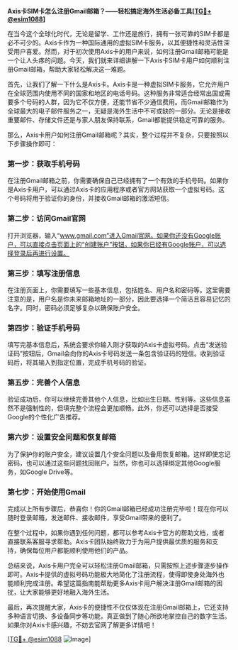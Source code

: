 **Axis卡SIM卡怎么注册Gmail邮箱？——轻松搞定海外生活必备工具[[TG💪+ @esim1088](https://t.me/s/esim1088)]**

在当今这个全球化时代，无论是留学、工作还是旅行，拥有一张可靠的SIM卡都是必不可少的。Axis卡作为一种国际通用的虚拟SIM卡服务，以其便捷性和灵活性深受用户喜爱。然而，对于初次使用Axis卡的用户来说，如何注册Gmail邮箱可能是一个让人头疼的问题。今天，我们就来详细讲解一下Axis卡SIM卡用户如何顺利注册Gmail邮箱，帮助大家轻松解决这一难题。

首先，让我们了解一下什么是Axis卡。Axis卡是一种虚拟SIM卡服务，它允许用户在全球范围内使用不同的国家和地区的电话号码。这种服务非常适合经常出国或需要多个号码的人群，因为它不仅方便，还能节省不少通信费用。而Gmail邮箱作为全球最大的电子邮件服务之一，无疑是海外生活中不可或缺的一部分。无论是接收重要邮件、存储文件还是与家人朋友保持联系，Gmail都能提供稳定可靠的服务。

那么，Axis卡用户如何注册Gmail邮箱呢？其实，整个过程并不复杂，只要按照以下步骤操作即可：

### 第一步：获取手机号码

在注册Gmail邮箱之前，你需要确保自己已经拥有了一个有效的手机号码。如果你是Axis卡用户，可以通过Axis卡的应用程序或者官方网站获取一个虚拟号码。这个号码将用于验证你的身份，并接收Gmail邮箱的激活短信。

### 第二步：访问Gmail官网

打开浏览器，输入“www.gmail.com”进入Gmail官网。如果你还没有Google账户，可以直接点击页面上的“创建账户”按钮。如果你已经有Google账户，可以选择登录后再进行设置。

### 第三步：填写注册信息

在注册页面上，你需要填写一些基本信息，包括姓名、用户名和密码等。这里需要注意的是，用户名是你未来邮箱地址的一部分，因此要选择一个简洁且容易记忆的名字。同时，密码必须足够复杂以确保账户安全。

### 第四步：验证手机号码

填写完基本信息后，系统会要求你输入刚才获取的Axis卡虚拟号码。点击“发送验证码”按钮后，Gmail会向你的Axis卡号码发送一条包含验证码的短信。收到验证码后，将其输入到指定位置，完成手机号码的验证。

### 第五步：完善个人信息

验证成功后，你可以继续完善其他个人信息，比如出生日期、性别等。这些信息虽然不是强制性的，但填完整个流程会更加顺畅。此外，你还可以选择是否接受Google的个性化广告推荐。

### 第六步：设置安全问题和恢复邮箱

为了保护你的账户安全，建议设置几个安全问题以及备用恢复邮箱。这样即使忘记密码，也可以通过这些问题找回账户。当然，你也可以选择绑定其他Google服务，如Google Drive等。

### 第七步：开始使用Gmail

完成以上所有步骤后，恭喜你！你的Gmail邮箱已经成功注册完毕啦！现在你可以随时登录邮箱，发送邮件、接收邮件，享受Gmail带来的便利了。

在整个过程中，如果你遇到任何问题，都可以参考Axis卡官方的帮助文档，或者直接联系客服寻求帮助。Axis卡团队始终致力于为用户提供最优质的服务和支持，确保每位用户都能顺利使用他们的产品。

总结来说，Axis卡用户完全可以轻松注册Gmail邮箱，只需按照上述步骤逐步操作即可。Axis卡提供的虚拟号码功能极大地简化了注册流程，使得即使身处海外也能顺利完成注册。希望这篇指南能帮助更多Axis卡用户解决注册Gmail邮箱的困扰，让大家能够更好地融入海外生活。

最后，再次提醒大家，Axis卡的便捷性不仅仅体现在注册Gmail邮箱上，它还支持多种语言切换、多设备同步等功能，真正做到了随心所欲地掌控自己的数字生活。如果你对Axis卡感兴趣，不妨去官网了解更多详情吧！

[[TG💪+ @esim1088](https://t.me/s/esim1088) ![Image](https://i.postimg.cc/4NQfJmqS/Snipaste-2025-05-13-00-14-12.png)]